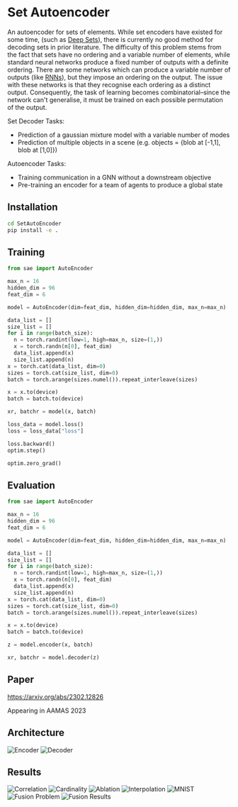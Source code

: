 # Set Autoencoder

An autoencoder for sets of elements. 
While set encoders have existed for some time, (such as [Deep Sets](https://arxiv.org/abs/1703.06114)), 
there is currently no good method for decoding sets in prior literature. The difficulty of this problem
stems from the fact that sets have no ordering and a variable number of elements, while standard neural networks
produce a fixed number of outputs with a definite ordering. There are some networks which can produce a variable number
of outputs (like [RNNs](https://en.wikipedia.org/wiki/Recurrent_neural_network)), but they impose an ordering on the output.
The issue with these networks is that they recognise each ordering as a distinct output. Consequently,
the task of learning becomes combinatorial–since the network can't generalise, it must be trained on each possible permutation
of the output.

Set Decoder Tasks:
- Prediction of a gaussian mixture model with a variable number of modes
- Prediction of multiple objects in a scene (e.g. objects = {blob at [-1,1], blob at [1,0]})

Autoencoder Tasks:
- Training communication in a GNN without a downstream objective
- Pre-training an encoder for a team of agents to produce a global state

## Installation

```bash
cd SetAutoEncoder
pip install -e .
```

## Training
```python
from sae import AutoEncoder

max_n = 16
hidden_dim = 96
feat_dim = 6

model = AutoEncoder(dim=feat_dim, hidden_dim=hidden_dim, max_n=max_n)

data_list = []
size_list = []
for i in range(batch_size):
  n = torch.randint(low=1, high=max_n, size=(1,))
  x = torch.randn(n[0], feat_dim)
  data_list.append(x)
  size_list.append(n)
x = torch.cat(data_list, dim=0)
sizes = torch.cat(size_list, dim=0)
batch = torch.arange(sizes.numel()).repeat_interleave(sizes)

x = x.to(device)
batch = batch.to(device)

xr, batchr = model(x, batch)

loss_data = model.loss()
loss = loss_data["loss"]

loss.backward()
optim.step()

optim.zero_grad()
```

## Evaluation

```python
from sae import AutoEncoder

max_n = 16
hidden_dim = 96
feat_dim = 6

model = AutoEncoder(dim=feat_dim, hidden_dim=hidden_dim, max_n=max_n)

data_list = []
size_list = []
for i in range(batch_size):
  n = torch.randint(low=1, high=max_n, size=(1,))
  x = torch.randn(n[0], feat_dim)
  data_list.append(x)
  size_list.append(n)
x = torch.cat(data_list, dim=0)
sizes = torch.cat(size_list, dim=0)
batch = torch.arange(sizes.numel()).repeat_interleave(sizes)

x = x.to(device)
batch = batch.to(device)

z = model.encoder(x, batch)

xr, batchr = model.decoder(z)

```

## Paper
https://arxiv.org/abs/2302.12826

Appearing in AAMAS 2023

## Architecture

![Encoder](https://github.com/Acciorocketships/SetAutoEncoder/blob/main/schema/encoderschema.png)
![Decoder](https://github.com/Acciorocketships/SetAutoEncoder/blob/main/schema/decoderschema.png)

## Results

![Correlation](https://github.com/Acciorocketships/SetAutoEncoder/blob/main/schema/correlation.png)
![Cardinality](https://github.com/Acciorocketships/SetAutoEncoder/blob/main/schema/cardinality.png)
![Ablation](https://github.com/Acciorocketships/SetAutoEncoder/blob/main/schema/ablation.png)
![Interpolation](https://github.com/Acciorocketships/SetAutoEncoder/blob/main/schema/interpolation.png)
![MNIST](https://github.com/Acciorocketships/SetAutoEncoder/blob/main/schema/mnist.png)
![Fusion Problem](https://github.com/Acciorocketships/SetAutoEncoder/blob/main/schema/fusion1.png)
![Fusion Results](https://github.com/Acciorocketships/SetAutoEncoder/blob/main/schema/fusion2.png)
